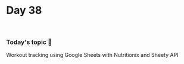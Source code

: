 # Day 38

&nbsp;

### Today's topic 🎯
Workout tracking using Google Sheets with Nutritionix and Sheety API
